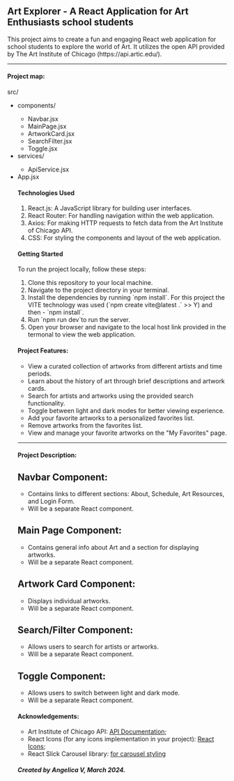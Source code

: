 ##  Art Explorer - A React Application for Art Enthusiasts school students

<p>This project aims to create a fun and engaging React web application for school students to explore the world of Art. It utilizes the open API provided by The Art Institute of Chicago (https://api.artic.edu/).</p>

<hr>

#### Project map:

<p>src/</p>
<ul>
    <li>components/</li>
        <ul>
            <li>Navbar.jsx</li>
            <li>MainPage.jsx</li>
            <li>ArtworkCard.jsx</li>
            <li>SearchFilter.jsx</li>
            <li>Toggle.jsx</li>
        </ul>
    <li>services/</li>
        <ul>
            <li>ApiService.jsx</li>
        </ul>
    <li>App.jsx</li>


#### Technologies Used
<ol>
    <li>React.js: A JavaScript library for building user interfaces.</li>
    <li>React Router: For handling navigation within the web application.</li>
    <li>Axios: For making HTTP requests to fetch data from the Art Institute of Chicago API.</li>
    <li>CSS: For styling the components and layout of the web application.</li>
</ol>


#### Getting Started

To run the project locally, follow these steps:
<ol>
    <li>Clone this repository to your local machine.</li>
    <li>Navigate to the project directory in your terminal.</li>
    <li>Install the dependencies by running `npm install`. For this project the VITE technology was used (`npm create vite@latest .`  >> Y) and then - `npm install`.</li>
    <li>Run `npm run dev`to run the server.</li>
    <li>Open your browser and navigate to the local host link provided in the termonal to view the web application.</li>
</ol>



#### Project Features:
- View a curated collection of artworks from different artists and time periods.
- Learn about the history of art through brief descriptions and artwork cards.
- Search for artists and artworks using the provided search functionality.
- Toggle between light and dark modes for better viewing experience.
- Add your favorite artworks to a personalized favorites list.
- Remove artworks from the favorites list.
- View and manage your favorite artworks on the "My Favorites" page.

<hr>

#### Project Description:

<h2>Navbar Component:</h2>
<ul>
<li>Contains links to different sections: About, Schedule, Art Resources, and Login Form.</li>
<li>Will be a separate React component.</li>
</ul>

<h2>Main Page Component:</h2>
<ul>
<li>Contains general info about Art and a section for displaying artworks.</li>
<li>Will be a separate React component.</li>
</ul>

<h2>Artwork Card Component:</h2>
<ul>
<li>Displays individual artworks.</li>
<li>Will be a separate React component.</li>
</ul>

<h2>Search/Filter Component:</h2>
<ul>
<li>Allows users to search for artists or artworks.</li>
<li>Will be a separate React component.</li>
</ul>

<h2>Toggle Component:</h2>
<ul>
<li>Allows users to switch between light and dark mode.</li>
<li>Will be a separate React component.</li>
</ul>


#### Acknowledgements:

- Art Institute of Chicago API: [API Documentation](https://api.artic.edu/docs/#introduction);
- React Icons (for any icons implementation in your project): [React Icons](https://react-icons.github.io/react-icons/);
- React Slick Carousel library: [for carousel styling](https://kenwheeler.github.io/slick/)


##### Created by Angelica V, March 2024.